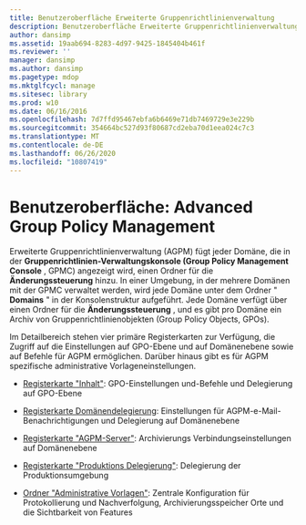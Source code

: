 ```yaml
---
title: Benutzeroberfläche Erweiterte Gruppenrichtlinienverwaltung
description: Benutzeroberfläche Erweiterte Gruppenrichtlinienverwaltung
author: dansimp
ms.assetid: 19aab694-8283-4d97-9425-1845404b461f
ms.reviewer: ''
manager: dansimp
ms.author: dansimp
ms.pagetype: mdop
ms.mktglfcycl: manage
ms.sitesec: library
ms.prod: w10
ms.date: 06/16/2016
ms.openlocfilehash: 7d7ffd95467ebfa6b6469e71db7469729e3e229b
ms.sourcegitcommit: 354664bc527d93f80687cd2eba70d1eea024c7c3
ms.translationtype: MT
ms.contentlocale: de-DE
ms.lasthandoff: 06/26/2020
ms.locfileid: "10807419"
---
```

# Benutzeroberfläche: Advanced Group Policy Management


Erweiterte Gruppenrichtlinienverwaltung (AGPM) fügt jeder Domäne, die in der **Gruppenrichtlinien-Verwaltungskonsole (Group Policy Management Console** , GPMC) angezeigt wird, einen Ordner für die **Änderungssteuerung** hinzu. In einer Umgebung, in der mehrere Domänen mit der GPMC verwaltet werden, wird jede Domäne unter dem Ordner " **Domains** " in der Konsolenstruktur aufgeführt. Jede Domäne verfügt über einen Ordner für die **Änderungssteuerung** , und es gibt pro Domäne ein Archiv von Gruppenrichtlinienobjekten (Group Policy Objects, GPOs).

Im Detailbereich stehen vier primäre Registerkarten zur Verfügung, die Zugriff auf die Einstellungen auf GPO-Ebene und auf Domänenebene sowie auf Befehle für AGPM ermöglichen. Darüber hinaus gibt es für AGPM spezifische administrative Vorlageneinstellungen.

-   [Registerkarte "Inhalt"](contents-tab-agpm30ops.md): GPO-Einstellungen und-Befehle und Delegierung auf GPO-Ebene

-   [Registerkarte Domänendelegierung](domain-delegation-tab-agpm30ops.md): Einstellungen für AGPM-e-Mail-Benachrichtigungen und Delegierung auf Domänenebene

-   [Registerkarte "AGPM-Server"](agpm-server-tab-agpm30ops.md): Archivierungs Verbindungseinstellungen auf Domänenebene

-   [Registerkarte "Produktions Delegierung"](production-delegation-tab-agpm30ops.md): Delegierung der Produktionsumgebung

-   [Ordner "Administrative Vorlagen"](administrative-templates-folder-agpm30ops.md): Zentrale Konfiguration für Protokollierung und Nachverfolgung, Archivierungsspeicher Orte und die Sichtbarkeit von Features

 

 





